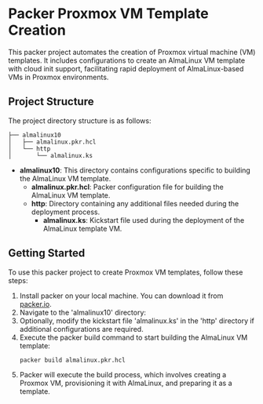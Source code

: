# Packer Proxmox VM Template Creation

This packer project automates the creation of Proxmox virtual machine (VM) templates. It includes configurations to create an AlmaLinux VM template with cloud init support, facilitating rapid deployment of AlmaLinux-based VMs in Proxmox environments.

## Project Structure

The project directory structure is as follows:

```
├── almalinux10
│   ├── almalinux.pkr.hcl
│   └── http
│       └── almalinux.ks
```

- **almalinux10**: This directory contains configurations specific to building the AlmaLinux VM template.
  - **almalinux.pkr.hcl**: Packer configuration file for building the AlmaLinux VM template.
  - **http**: Directory containing any additional files needed during the deployment process.
    - **almalinux.ks**: Kickstart file used during the deployment of the AlmaLinux template VM.

## Getting Started

To use this packer project to create Proxmox VM templates, follow these steps:

1. Install packer on your local machine. You can download it from [packer.io](https://www.packer.io/downloads).
1. Navigate to the 'almalinux10' directory:
1. Optionally, modify the kickstart file 'almalinux.ks' in the 'http' directory if additional configurations are required.
1. Execute the packer build command to start building the AlmaLinux VM template:
   ```bash
   packer build almalinux.pkr.hcl
   ```
1. Packer will execute the build process, which involves creating a Proxmox VM, provisioning it with AlmaLinux, and preparing it as a template.
